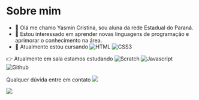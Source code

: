 # Sobre mim


- 👋 Olá me chamo Yasmin Cristina, sou aluna da rede Estadual do Paraná.
- 👀 Estou interessado em aprender novas linguagens de programação e aprimorar o conhecimento na área.
- 🌱 Atualmente estou cursando
![HTML](https://img.shields.io/badge/HTML5-E34F26?style=for-the-badge&logo=html5&logoColor=white)
![CSS3](https://img.shields.io/badge/CSS3-1572B6?style=for-the-badge&logo=css3&logoColor=white)

👉 Atualmente em sala estamos estudando
![Scratch](https://img.shields.io/badge/Scratch-4D97FF?style=for-the-badge&logo=Scratch&logoColor=white)
![Javascript](https://img.shields.io/badge/JavaScript-323330?style=for-the-badge&logo=javascript&logoColor=F7DF1E)
![Github](https://img.shields.io/badge/GitHub-100000?style=for-the-badge&logo=github&logoColor=white)

Qualquer dúvida entre em contato
<a href="mailto: yasmin.soares.nunes@escola.pr.gov.br" target="_blank"><img src="https://img.shields.io/badge/Gmail-D14836?style=for-the-badge&logo=gmail&logoColor=white" target="_blank"/></a>

![](https://media.tenor.com/DX862Ukr_5oAAAAC/alvin-and-the-chipmunks-alvin.gif)
